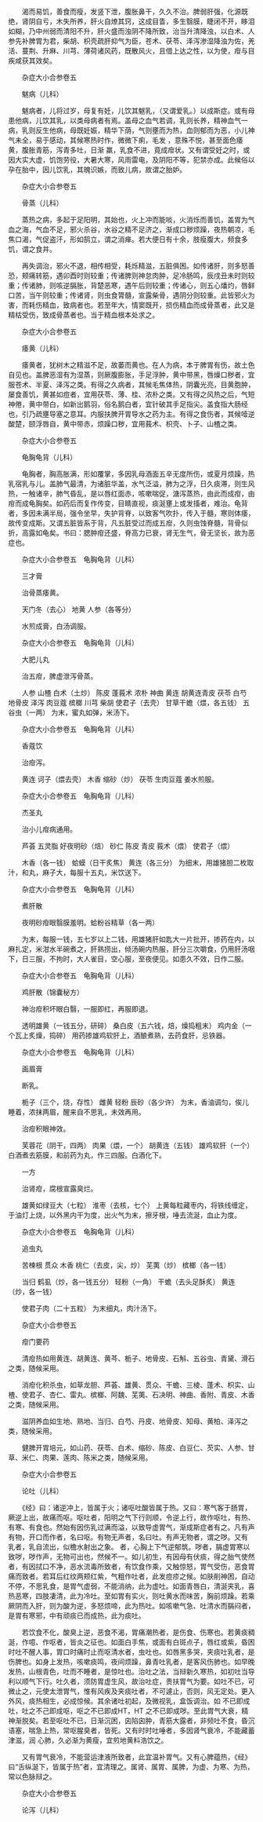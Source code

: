 <!-- { "loadSidebar": true } -->
　　渴而易饥，善食而瘦，发竖下泄，腹胀鼻干，久久不治。脾弱肝强，化源既绝，肾阴自亏，木失所养，肝火自燎其窍，这成目眚，多生翳膜，睫闭不开，眵泪如糊，乃中州弱而清阳不升，肝火盛而浊阴不降所致，治当升清降浊，以白术、人参先补脾胃为君，柴胡、枳壳疏肝抑气为臣，苍术、茯苓、泽泻渗湿降浊为佐，羌活、蔓荆、升麻、川芎、薄荷诸风药，既散风火，且借上达之性，以为使，疳与目疾咸获其效矣。

　　杂症大小合参卷五

　　魃病（儿科）

　　魃病者，儿将过岁，母复有妊，儿饮其魃乳，（又谓爱乳。）以成斯症。或有母患他病，儿饮其乳，以类母病者有焉。盖母之血气若调，乳则长养，精神血气一病，乳则反生他病，母既妊娠，精华下荫，气则壅而为热，血则郁而为恶，小儿神气未全，易于感动，其候寒热时作，微微下痢，毛发 ，意殊不悦，甚至面色痿黄，腹胀青筋，泻青多吐，日渐 羸，乳食不进，竟成疳状。又有谓受妊之时，或因大实大虚，饥饱劳役，大暑大寒，风雨雷电，及阴阳不等，犯禁亦成。此候俗以孕在胎中，因儿饮乳，其魄识嫉，而致儿病，故谓之胎妒。

　　杂症大小合参卷五

　　骨蒸（儿科）

　　蒸热之病，多起于足阳明，其始也，火上冲而能啖，火消烁而善饥，盖胃为气血之海，气血不足，邪火杀谷，水谷之精不足济之，渐成口秽烦躁，夜热朝凉，毛焦口渴，气促盗汗，形如鹄立，谓之消瘅。若大便日有十余，肢瘦腹大，频食多饥，谓之食并。

　　再失调治，邪火不退，相传相受，耗烁精滋，五脏俱困。如传诸肝，则多怒善恐，颊痛转筋，遇卯酉时则较重；传诸脾则神怠肉肿，足冷肠鸣，辰戌丑未时则较重；传诸肺，则咳逆膈胀，背楚恶寒，遇午后则较重；传诸心，则五心燔灼，唇鲜口苦，当午则较重；传诸肾，则虫食膂髓，宣露柴骨，遇阴分则较重。此皆邪火为害，而耗伤精血，致病者也。若至年大，情窦既开，损伤精血而成骨蒸者，此又是精枯受伤，致成骨蒸者也。当于精血根本处求之。

　　杂症大小合参卷五

　　痿黄（儿科）

　　痿黄者，犹树木之精滋不足，故萎而黄也。在人为病，本于脾胃有伤，故土色自见也。盖脾恶湿有为湿蒸，则厥腹膨胀，手足浮肿，黄中带黑，唇燥口秽者，宜服苍术、半夏、泽泻之类。有得之久病者，其候毛焦体热，阴囊光亮，目黄胞肿，屡食善饥，黄甚如痘者，宜用茯苓、薄、桂、浓朴之类。又有得之风热之后，气短神倦，黄中带白，如新出鹅羽，俗名鹅白者，宜针破其手足指尖。盖食指大肠经也，引乃疏壅导塞之意耳。内服扶脾开胃导水之药为主。有得之食伤者，其候噎逆酸楚，颐浮唇自，黄中带赤，烦躁口秽，宜用莪术、枳壳、卜子、山楂之类。

　　杂症大小合参卷五

　　龟胸龟背（儿科）

　　龟胸者，胸高胀满，形如覆掌，多因乳母酒面五辛无度所伤，或夏月烦躁，热乳宿乳与儿。盖肺气最清，为诸脏华盖，水气泛溢，肺为之浮，日久痰滞，则生风热，一触诸辛，肺气昏乱，是以唇红面赤，咳嗽喘促，溏泻蒸热，由此而成疳，由疳而成龟胸矣。如药后而复作传变，目睛直视，痰涎壅上或发搐者，难治。龟背者，多因未满半局，强令坐早，失护背脊，以致客气吹扑，传入于髓，寒则体痿，故传变成斯。又谓五脏皆系于背，凡五脏受过而成五疳，久则虫蚀脊髓，背骨似折，高露如龟矣。书曰：腮肿疳还盛，脊高力已衰，肾无生气，骨无坚长，故为恶症也。

　　杂症大小合参卷五　龟胸龟背（儿科）

　　三才膏

　　治骨蒸痿黄。

　　天门冬（去心） 地黄 人参（各等分）

　　水煎成膏，白汤调服。

　　杂症大小合参卷五　龟胸龟背（儿科）

　　大肥儿丸

　　治五疳，脾虚泄泻骨蒸。

　　人参 山楂 白术（土炒） 陈皮 蓬莪术 浓朴 神曲 黄连 胡黄连青皮 茯苓 白芍 地骨皮 泽泻 肉豆蔻 槟榔 川芎 柴胡 使君子（去壳） 甘草干蟾（煨，各五钱） 五谷虫（一两） 为末，蜜丸如弹，米汤下。

　　杂症大小合参卷五　龟胸龟背（儿科）

　　香蔻饮

　　治疳泻。

　　黄连 诃子（煨去壳） 木香 缩砂（炒） 茯苓 生肉豆蔻 姜水煎服。

　　杂症大小合参卷五　龟胸龟背（儿科）

　　杰圣丸

　　治小儿疳病通用。

　　芦荟 五灵脂 好夜明砂（焙） 砂仁 陈皮 青皮 莪术（煨） 使君子（煨）

　　木香（各一钱） 蛤蟆（日干炙焦） 黄连（各三分） 为细末，用雄猪胆二枚取汁，和丸，麻子大，每服十五丸，米饮送下。

　　杂症大小合参卷五　龟胸龟背（儿科）

　　煮肝散

　　夜明砂疳眼翳膜羞明。蛤粉谷精草（各一两）

　　为末，每服一钱，五七岁以上二钱，用雄猪肝如匙大一片批开，掺药在内，以麻扎定，米泔水半碗煮之，肝熟捞出，倾汤碗内热服，肝分三次嚼食，仍用肝汤咽下，日三服，不拘时，大人雀目，空心服，至夜便见。如患久不效，日作二服。

　　杂症大小合参卷五　龟胸龟背（儿科）

　　鸡肝散（锦囊秘方）

　　神治疳积坏眼白翳，一服即红，再服即退。

　　透明雄黄（一钱五分，研碎） 桑白皮（五六钱，焙，燥捣粗末） 鸡内金（一个瓦上炙燥，捣碎） 用药掺雄鸡软肝上，酒酿煮熟，去药食肝，忌铁器。

　　杂症大小合参卷五　龟胸龟背（儿科）

　　画眉膏

　　断乳。

　　栀子（三个，烧，存性） 雌黄 轻粉 辰砂（各少许） 为末，香油调匀，俟儿睡着，浓抹两眉，醒来自不思乳，未效再用。

　　治疳积眼神效。

　　芙蓉花（阴干，四两） 肉果（煨，一个） 胡黄连（五钱） 雄鸡软肝（一个） 白酒煮去筋膜，和前药为丸，作三四服。白酒化下。

　　一方

　　治肾疳，腐根宣露臭烂。

　　雄黄如绿豆大（七粒） 淮枣（去核，七个） 上黄每粒藏枣内，将铁线缠定，于油灯上烧，以外黑内干为度，出火气为末，擦牙根，唾去流涎，血止为度。

　　杂症大小合参卷五　龟胸龟背（儿科）

　　追虫丸

　　苦楝根 贯众 木香 桃仁（去皮，尖，炒） 芜荑（炒） 槟榔（各一钱）

　　当归 鹤虱（炒，各一钱五分） 轻粉（一角） 干蟾（去头足酥炙） 黄连（炒，各一钱）

　　使君子肉（二十五粒） 为末细丸，肉汁汤下。

　　杂症大小合参卷五

　　疳门要药

　　清疳热如用黄连、胡黄连、黄芩、栀子、地骨皮、石斛、五谷虫、青黛、滑石之类，随候采用。

　　消疳化积杀虫，如草龙胆、芦荟、雄黄、贯众、干蟾、三棱、蓬术、枳实、山楂、使君子、杏仁、雷丸、槟榔、阿魏、芜荑、石决明、神曲、香附、青皮、木香之类，随候采用。

　　滋阴养血如生地、熟地、当归、白芍、丹皮、地骨皮、知母、黄柏、泽泻之类，随候采用。

　　健脾开胃培元，如山药、茯苓、白术、缩砂、陈皮、白豆仁、芡实、人参、甘草、米仁、肉果、莲肉、陈米之类，随候采用。

　　杂症大小合参卷五

　　论吐（儿科）

　　《经》曰：诸逆冲上，皆属于火；诸呕吐酸皆属于热。又曰：寒气客于肠胃，厥逆上出，故痛而呕。呕吐者，阳明之气下行则顺，令逆上行，故作呕吐，有热、有寒、有食也。然始有因伤乳过满而溢，以致导虚胃气，渐成斯症者有之。凡有声有物，开口而作者，名曰呕。有物无声者，名曰吐。有声无物者，谓之哕。又有 乳者，乳自流出，似檐水射出之象。 者，心胸上下气逆郁筑。哕者，膈虚胃寒以致哕，哕作声，无物可出也，然候不一。如儿初生，有因母有伏痰，得之胎气使然者，有因拭口不净，恶水流毒所致者，有饮食作乘，又触惊怒，胃气受伤，恶食胃痛而致者。若耳后红纹两颊红紫，气粗作吐者，此发痘疹之候。如肤削神困，自动不停，不思乳食，是胃气虚弱，不能消纳，此为虚吐。如面青唇白，清涎夹乳，喜热恶寒，四肢凄清，此为冷吐。至如胃有实火，则吐黄水而味苦，胸前烦躁。若乘厥阴而入肝，则为酸为逆，多怒烦啼，此为热吐。如咳嗽气急、吐清水而膈闷者，是胃有寒邪，中有顽痰已而成热，此为痰吐。

　　若饮食不化，酸臭上逆，恶食不渴，胃痛潮热者，是伤食、伤寒也。若黄痰稠涎，作噫、作呕者，皆炎之征也。如面白手焦，或面有白斑点子，唇红或紫，昏困时吐不醒人事，胃口时痛时止而呕清水者，虫吐也。如唇黑多哭，夹痰吐乳者，是伤脾也。如身上发热，咳嗽痰鸣，夜间烦躁，鼻青吐乳者，是客风伤肺也。如早晚发热，山根青色，吐而不睡者，是惊吐也。治吐之法，当辩新久寒热，如初吐当导利以顺气下行。吐久者，须防胃虚生风，故治吐症，贵扶胃气为要。如吐不已，可微止之，元使太泄胃气，惟有风疾及夹痰吐者，不可遽止，否则，风无定处。更入外风，痰热相生，必成惊候。其余诸吐初起，及微视乳，盒饭调治。如 不已即成吐，吐之不己即成呕，呕之不已即成HT，HT 之不已即成哕。至此胃气大衰，精神渐脱矣。若至呕吐不已，日渐沉困，囟陷囟肿，青筋大露者，非频吐不食，昏沉语塞，喘急上热，常呕腥臭者，皆死。又有时时吐唾者，多因肾气衰冷，不能藏蓄津滋，润 心肺，久必渐为黄瘦，宜煎地黄料浩饮之。

　　又有胃气衰冷，不能营运津液所致者，此宜温补胃气。又有心脾蕴热，《经》曰“舌纵涎下，皆属于热”者，宜清理之。属肾、属胃、属脾，为虚、为寒、为热，常以色脉辩之。

　　杂症大小合参卷五

　　论泻（儿科）

